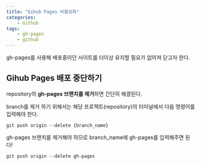 ```yaml
---
title: "Gihub Pages 비활성화"
categories:
    - Github
tags:
    - gh-pages
    - github
---
```


gh-pages를 사용해 배포중이던 사이트를 더이상 유지할 필요가 없어져 닫고자 한다.

## Gihub Pages 배포 중단하기

repository의 **gh-pages 브랜치를 제거**하면 간단히 해결된다.

branch를 제거 하기 위해서는 해당 프로젝트(repository)의 터미널에서 다음 명령어를 입력해야 한다.

```
git push origin --delete {branch_name}
```

gh-pages 브랜치를 제거해야 하므로 branch_name에 gh-pages를 입력해주면 된다! 

```
git push origin --delete gh-pages
```